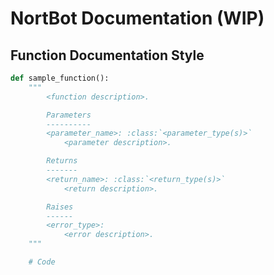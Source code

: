 # NortBot Documentation (WIP)

## Function Documentation Style
```python
def sample_function():
    """
        <function description>.

        Parameters
        ----------
        <parameter_name>: :class:`<parameter_type(s)>`
            <parameter description>.

        Returns
        -------
        <return_name>: :class:`<return_type(s)>`
            <return description>.

        Raises
        ------
        <error_type>:
            <error description>.
    """

    # Code
```
